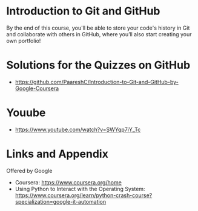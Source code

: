 
# Introduction to Git and GitHub
By the end of this course, you'll be able to store your code's history in Git and collaborate with others in GitHub, where you’ll also start creating your own portfolio! 

Solutions for the Quizzes on GitHub 
========================================================
- https://github.com/PaareshC/Introduction-to-Git-and-GitHub-by-Google-Coursera

Youube 
========================================================
- https://www.youtube.com/watch?v=SWYqp7iY_Tc

Links and Appendix
========================================================
Offered by Google

- Coursera: https://www.coursera.org/home
- Using Python to Interact with the Operating System: https://www.coursera.org/learn/python-crash-course?specialization=google-it-automation
